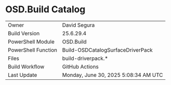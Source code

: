 ﻿# OSD.Build Catalog

| | |
|-|-|
| Owner | David Segura |
| Build Version | 25.6.29.4 |
| PowerShell Module | OSD.Build |
| PowerShell Function | Build-OSDCatalogSurfaceDriverPack |
| Files | build-driverpack.* |
| Build Workflow | GitHub Actions |
| Last Update | Monday, June 30, 2025 5:08:34 AM UTC |
